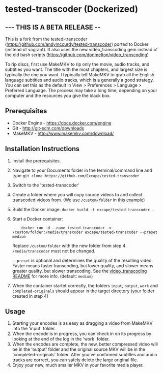 # tested-transcoder (Dockerized)
## --- THIS IS A BETA RELEASE --

This is a fork from the tested-transcoder (https://github.com/andymccurdy/tested-transcoder) ported to Docker (instead of vagrant). It also uses the new video_transcoding gem instead of the old bash scripts (https://github.com/donmelton/video_transcoding)

To rip discs, first use MakeMKV to rip only the movie, audio tracks, and subtitles you want. The title with the most chapters, and largest size is typically the one you want. I typically tell MakeMKV to grab all the English language subtitles and audio tracks, which is a generally a good strategy. You can set this as the default in View > Preferences > Language > Preferred Language. The process may take a long time, depending on your computer and the resources you give the black box.

## Prerequisites

* Docker Engine - https://docs.docker.com/engine
* Git - http://git-scm.com/downloads
* MakeMKV - http://www.makemkv.com/download/

## Installation Instructions

1. Install the prerequisites.
2. Navigate to your Documents folder in the terminal/command line and type `git clone https://github.com/Excape/tested-transcoder`
3. Switch to the 'tested-transcoder'
4. Create a folder where you will copy source videos to and collect transcoded videos from. (We use `/custom/folder` in this example)
5. Build the Docker image:
    `docker build -t excape/tested-transcoder .`
6. Start a Docker container:
    ```
        docker run -d --name tested-transcoder -v /custom/folder:/media/transcoder excape/tested-transcoder --preset medium
    ```
    Replace `/custom/folder` with the new folder from step 4. `/media/transcoder` must not be changed.
    
    `--preset` is optional and determines the quality of the resulting video. Faster means faster transcoding, but lower quality, and slower means greater quality, but slower transcoding. See the [video_transcoding README](https://github.com/donmelton/video_transcoding#understanding-the-x264-preset-system) for more info. (default: `medium`)
7. When the container startet correctly, the folders `input`, `output`, `work` and `completed-originals` should appear in the target directory (your folder created in step 4)

## Usage

1. Starting your encodes is as easy as dragging a video from MakeMKV into the 'input' folder.
2. When the encode is in progress, you can check in on its progress by looking at the end of the log in the 'work' folder.
3. When the encodes are complete, the new, better compressed video will be in the 'output' folder and the original source MKV will be in the 'completed-originals' folder. After you've confirmed subtitles and audio tracks are correct, you can safely delete the large original file.
4. Enjoy your new, much smaller MKV in your favorite media player.

